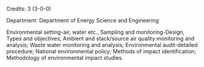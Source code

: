Credits: 3 (3-0-0)

Department: Department of Energy Science and Engineering

Environmental setting-air, water etc., Sampling and monitoring-Design, Types and objectives; Ambient and stack/source air quality monitoring and analysis; Waste water monitoring and analysis; Environmental audit-detailed procedure; National environmental policy; Methods of impact identification; Methodology of environmental impact studies.